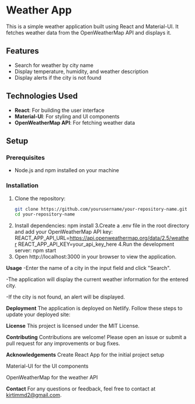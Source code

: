 # Weather App

This is a simple weather application built using React and Material-UI. It fetches weather data from the OpenWeatherMap API and displays it.

## Features
- Search for weather by city name
- Display temperature, humidity, and weather description
- Display alerts if the city is not found

## Technologies Used
- **React**: For building the user interface
- **Material-UI**: For styling and UI components
- **OpenWeatherMap API**: For fetching weather data

## Setup

### Prerequisites
- Node.js and npm installed on your machine

### Installation
1. Clone the repository:
   ```bash
   git clone https://github.com/yourusername/your-repository-name.git
   cd your-repository-name
2. Install dependencies:
   npm install
3.Create a .env file in the root directory and add your OpenWeatherMap API key:
  REACT_APP_API_URL=https://api.openweathermap.org/data/2.5/weather
  REACT_APP_API_KEY=your_api_key_here
4.Run the development server:
  npm start
5. Open http://localhost:3000 in your browser to view the application.

**Usage**
  -Enter the name of a city in the input field and click "Search".
  
  -The application will display the current weather information for the entered city.
  
  -If the city is not found, an alert will be displayed.

**Deployment**
The application is deployed on Netlify. Follow these steps to update your deployed site:

**License**
This project is licensed under the MIT License.

**Contributing**
Contributions are welcome! Please open an issue or submit a pull request for any improvements or bug fixes.

**Acknowledgements**
Create React App for the initial project setup

Material-UI for the UI components

OpenWeatherMap for the weather API

**Contact**
For any questions or feedback, feel free to contact at kirtimmd2@gmail.com.


